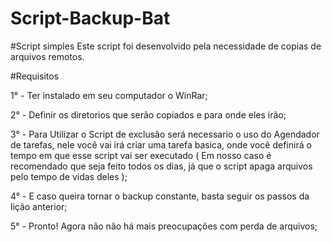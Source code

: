 # Script-Backup-Bat

#Script simples
Este script foi desenvolvido pela necessidade de copias de arquivos remotos.

#Requisitos

1° - Ter instalado em seu computador o WinRar;

2° - Definir os diretorios que serão copiados e para onde eles irão;

3° - Para Utilizar o Script de exclusão será necessario o uso do Agendador de tarefas, nele você vai irá criar uma tarefa basica, onde você definirá o tempo em que esse script vai ser executado ( Em nosso caso é recomendado que seja feito todos os dias, já que o script apaga arquivos pelo tempo de vidas deles );

4° - E caso queira tornar o backup constante, basta seguir os passos da lição anterior;

5° - Pronto! Agora não não há mais preocupações com perda de arquivos;
